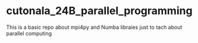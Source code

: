 # cutonala_24B_parallel_programming
This is a basic repo about mpi4py and Numba libraies just to tach about parallel computing
